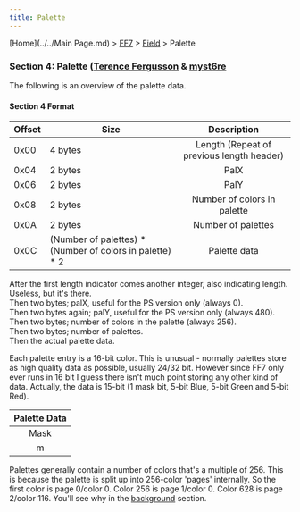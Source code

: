 ```yaml
---
title: Palette
---
```


[Home](../../Main Page.md) > [FF7](../../FF7.md) > [Field](../Field.md) > Palette

### Section 4: Palette ([Terence Fergusson](User:Terence_Fergusson "wikilink") & [myst6re](../../User:Myst6re.md)

The following is an overview of the palette data.

#### Section 4 Format

| Offset | Size                                                       |                Description                |
|--------|------------------------------------------------------------|:-----------------------------------------:|
| 0x00   | 4 bytes                                                    | Length (Repeat of previous length header) |
| 0x04   | 2 bytes                                                    |                   PalX                    |
| 0x06   | 2 bytes                                                    |                   PalY                    |
| 0x08   | 2 bytes                                                    |        Number of colors in palette        |
| 0x0A   | 2 bytes                                                    |            Number of palettes             |
| 0x0C   | (Number of palettes) \* (Number of colors in palette) \* 2 |               Palette data                |

After the first length indicator comes another integer, also indicating length. Useless, but it's there.  
Then two bytes; palX, useful for the PS version only (always 0).  
Then two bytes again; palY, useful for the PS version only (always 480).  
Then two bytes; number of colors in the palette (always 256).  
Then two bytes; number of palettes.  
Then the actual palette data.

Each palette entry is a 16-bit color. This is unusual - normally palettes store as high quality data as possible, usually 24/32 bit. However since FF7 only ever runs in 16 bit I guess there isn't much point storing any other kind of data. Actually, the data is 15-bit (1 mask bit, 5-bit Blue, 5-bit Green and 5-bit Red).

| Palette Data |
|:------------:|
|     Mask     |
|      m       |

Palettes generally contain a number of colors that's a multiple of 256. This is because the palette is split up into 256-color 'pages' internally. So the first color is page 0/color 0. Color 256 is page 1/color 0. Color 628 is page 2/color 116. You'll see why in the [background](Background.md) section.
